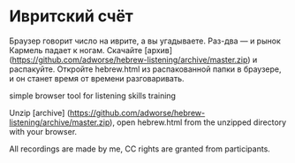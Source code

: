 # Ивритский счёт
Браузер говорит число на иврите, а вы угадываете. Раз-два — и рынок Кармель падает к ногам.
Скачайте [архив] (https://github.com/adworse/hebrew-listening/archive/master.zip) и распакуйте. Откройте hebrew.html из распакованной папки в браузере, и он станет время от времени разговаривать.

simple browser tool for listening skills training

Unzip [archive] (https://github.com/adworse/hebrew-listening/archive/master.zip), open hebrew.html from the unzipped directory with your browser.

All recordings are made by me, CC rights are granted from participants.